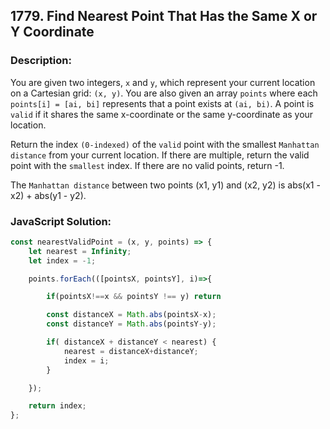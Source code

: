 
## 1779. Find Nearest Point That Has the Same X or Y Coordinate

### Description:
You are given two integers, ```x``` and ```y```, which represent your current location on a Cartesian grid: ```(x, y)```. You are also given an array ```points``` where each ```points[i] = [ai, bi]``` represents that a point exists at ```(ai, bi)```. A point is ```valid``` if it shares the same x-coordinate or the same y-coordinate as your location.

Return the index ```(0-indexed)``` of the ```valid``` point with the smallest ```Manhattan distance``` from your current location. If there are multiple, return the valid point with the ```smallest``` index. If there are no valid points, return -1.

The ```Manhattan distance``` between two points (x1, y1) and (x2, y2) is abs(x1 - x2) + abs(y1 - y2).

### JavaScript Solution:
```JavaScript
const nearestValidPoint = (x, y, points) => {
    let nearest = Infinity;
    let index = -1;

    points.forEach(([pointsX, pointsY], i)=>{

        if(pointsX!==x && pointsY !== y) return

        const distanceX = Math.abs(pointsX-x);
        const distanceY = Math.abs(pointsY-y);

        if( distanceX + distanceY < nearest) {
            nearest = distanceX+distanceY;
            index = i;
        }

    });

    return index;
};
```